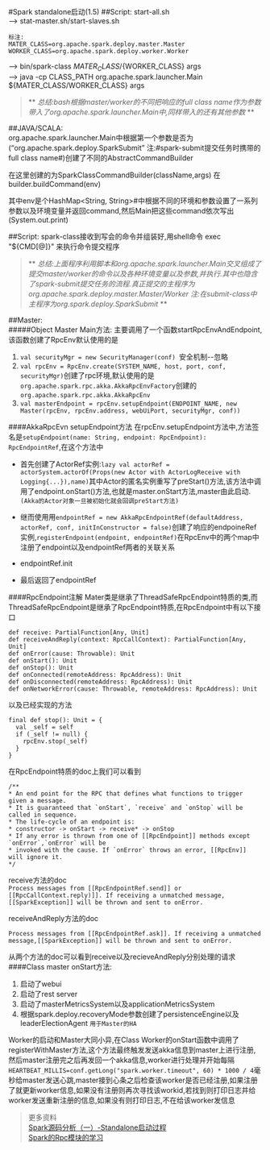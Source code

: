 #Spark standalone启动(1.5)
##Script:
start-all.sh  
--> stat-master.sh/start-slaves.sh  

	标注:
	MATER_CLASS=org.apache.spark.deploy.master.Master  
	WORKER_CLASS=org.apache.spark.deploy.worker.Worker   
	
--> bin/spark-class ${MATER_CLASS}/${WORKER_CLASS} args  
--> java -cp CLASS_PATH org.apache.spark.launcher.Main ${MATER_CLASS/WORKER_CLASS} args  

> ** *总结:bash根据master/worker的不同把响应的full class name作为参数带入了org.apache.spark.launcher.Main中,同样带入的还有其他参数* **

##JAVA/SCALA:  
org.apache.spark.launcher.Main中根据第一个参数是否为(“org.apache.spark.deploy.SparkSubmit” 注:#spark-submit提交任务时携带的full class name#)创建了不同的AbstractCommandBuilder  

在这里创建的为SparkClassCommandBuilder(className,args) 在builder.buildCommand(env)  

其中env是个HashMap<String, String>#中根据不同的环境和参数设置了一系列参数以及环境变量并返回command,然后Main把这些command依次写出(System.out.print)

##Script:
spark-class接收到写会的命令并组装好,用shell命令  exec "${CMD[@]}"  来执行命令提交程序

> ** *总结:上面程序利用脚本和org.apache.spark.launcher.Main交叉组成了提交master/worker的命令以及各种环境变量以及参数,并执行.其中也隐含了spark-submit提交任务的流程.真正提交的主程序为org.apache.spark.deploy.master.Master/Worker
注:在submit-class中主程序为org.spark.deploy.SparkSubmit* **

##Master:  
#####Object Master Main方法:
主要调用了一个函数startRpcEnvAndEndpoint,该函数创建了RpcEnv默认使用的是   
1. `val securityMgr = new SecurityManager(conf) `安全机制--忽略  
2. `val rpcEnv = RpcEnv.create(SYSTEM_NAME, host, port, conf, securityMgr)`创建了rpc环境,默认使用的是`org.apache.spark.rpc.akka.AkkaRpcEnvFactory`创建的`org.apache.spark.rpc.akka.AkkaRpcEnv`  
3. `val masterEndpoint = rpcEnv.setupEndpoint(ENDPOINT_NAME,
      new Master(rpcEnv, rpcEnv.address, webUiPort, securityMgr, conf))`   


####AkkaRpcEvn setupEndpoint方法
在rpcEnv.setupEndpoint方法中,方法签名是`setupEndpoint(name: String, endpoint: RpcEndpoint): RpcEndpointRef`,在这个方法中   

- 首先创建了ActorRef实例:`lazy val actorRef = actorSystem.actorOf(Props(new Actor with ActorLogReceive with Logging{...}),name)`其中Actor的匿名实例重写了preStart()方法,该方法中调用了endpoint.onStart()方法,也就是master.onStart方法,master由此启动. ``(Akka的Actor对象一旦被初始化就会回调preStart方法) ``

- 继而使用用`endpointRef = new AkkaRpcEndpointRef(defaultAddress, actorRef, conf, initInConstructor = false)`创建了响应的endpoineRef实例,`registerEndpoint(endpoint, endpointRef)`在RpcEnv中的两个map中注册了endpoint以及endpointRef两者的关联关系  

- endpointRef.init

- 最后返回了endpointRef 

####RpcEndpoint注解
Mater类是继承了ThreadSafeRpcEndpoint特质的类,而ThreadSafeRpcEndpoint是继承了RpcEndpoint特质,在RpcEndpoint中有以下接口  
      

	def receive: PartialFunction[Any, Unit]
	def receiveAndReply(context: RpcCallContext): PartialFunction[Any, Unit]
	def onError(cause: Throwable): Unit
	def onStart(): Unit
	def onStop(): Unit
	def onConnected(remoteAddress: RpcAddress): Unit
	def onDisconnected(remoteAddress: RpcAddress): Unit
	def onNetworkError(cause: Throwable, remoteAddress: RpcAddress): Unit
      
以及已经实现的方法
	
	final def stop(): Unit = {
      val _self = self
      if (_self != null) {
        rpcEnv.stop(_self)
      }
    }
在RpcEndpoint特质的doc上我们可以看到

	/**
	* An end point for the RPC that defines what functions to trigger given a message.
 	* It is guaranteed that `onStart`, `receive` and `onStop` will be called in sequence.
 	* The life-cycle of an endpoint is:
 	* constructor -> onStart -> receive* -> onStop
 	* If any error is thrown from one of [[RpcEndpoint]] methods except `onError`,`onError` will be
 	* invoked with the cause. If `onError` throws an error, [[RpcEnv]] will ignore it.
	*/

receive方法的doc  
`Process messages from [[RpcEndpointRef.send]] or [[RpcCallContext.reply)]]. If receiving a unmatched message, [[SparkException]] will be thrown and sent to onError.`

receiveAndReply方法的doc
	
`Process messages from [[RpcEndpointRef.ask]]. If receiving a unmatched message,[[SparkException]] will be thrown and sent to onError.`

从两个方法的doc可以看到receive以及recieveAndReply分别处理的请求
####Class master onStart方法:

1. 启动了webui
2. 启动了rest server
3. 启动了masterMetricsSystem以及applicationMetricsSystem
4. 根据spark.deploy.recoveryMode参数创建了persistenceEngine以及leaderElectionAgent `用于Master的HA`

Worker的启动和Master大同小异,在Class Worker的onStart函数中调用了registerWithMaster方法,这个方法最终触发发送akka信息到master上进行注册,然后master注册完之后再发回一个akka信息,worker进行处理并开始每隔`HEARTBEAT_MILLIS=conf.getLong("spark.worker.timeout", 60) * 1000 / 4`毫秒给master发送心跳,master接到心条之后检查该worker是否已经注册,如果注册了就更新worker信息,如果没有注册则再次寻找该workid,若找到则打印日志并给worker发送重新注册的信息,如果没有则打印日志,不在给该worker发信息


>更多资料  
>[Spark源码分析（一）-Standalone启动过程](http://www.cnblogs.com/tovin/p/3858065.html?utm_source=tuicool&utm_medium=referral)  
>[Spark的Rpc模块的学习](http://www.cnblogs.com/gaoxing/p/4805943.html)
	
